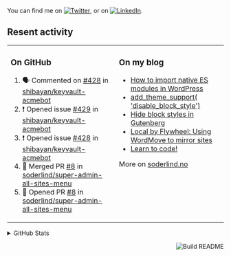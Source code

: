 

<!-- Actual text -->
You can find me on [![Twitter][1.2]][1], or on [![LinkedIn][2.2]][2].

<!-- Icons -->

[1.2]: http://i.imgur.com/wWzX9uB.png (twitter icon without padding)
[2.2]: https://raw.githubusercontent.com/MartinHeinz/MartinHeinz/master/linkedin-3-16.png (LinkedIn icon without padding)

<!-- Links to your social media accounts -->

[1]: https://twitter.com/soderlind
[2]: https://www.linkedin.com/in/soderlind/

## Resent activity

<table width="100%" border="0"><tr><td valign="top" width="49%">

### On GitHub

<!--START_SECTION:activity-->
1. 🗣 Commented on [#428](https://github.com/shibayan/keyvault-acmebot/issues/428) in [shibayan/keyvault-acmebot](https://github.com/shibayan/keyvault-acmebot)
2. ❗️ Opened issue [#429](https://github.com/shibayan/keyvault-acmebot/issues/429) in [shibayan/keyvault-acmebot](https://github.com/shibayan/keyvault-acmebot)
3. ❗️ Opened issue [#428](https://github.com/shibayan/keyvault-acmebot/issues/428) in [shibayan/keyvault-acmebot](https://github.com/shibayan/keyvault-acmebot)
4. 🎉 Merged PR [#8](https://github.com/soderlind/super-admin-all-sites-menu/pull/8) in [soderlind/super-admin-all-sites-menu](https://github.com/soderlind/super-admin-all-sites-menu)
5. 💪 Opened PR [#8](https://github.com/soderlind/super-admin-all-sites-menu/pull/8) in [soderlind/super-admin-all-sites-menu](https://github.com/soderlind/super-admin-all-sites-menu)
<!--END_SECTION:activity-->

</td><td valign="top" width="49%">

### On my blog

<!-- BLOG:START -->
- [How to import native ES modules in WordPress](https://soderlind.no/how-to-import-native-es-modules-in-wordpress/)
- [add_theme_support&lpar; &#39;disable_block_style&#39;&rpar;](https://soderlind.no/add-theme-support-disable-block-style/)
- [Hide block styles in Gutenberg](https://soderlind.no/hide-block-styles-in-gutenberg/)
- [Local by Flywheel: Using WordMove to mirror sites](https://soderlind.no/local-by-flywheel-using-wordmove-to-mirror-sites/)
- [Learn to code!](https://soderlind.no/learn-to-code/)
<!-- BLOG:END -->

More on [soderlind.no](https://soderlind.no/)
</td></tr></table>

<details>
  <summary>GitHub Stats</summary>

  <img align="left" alt="Soderlind's GitHub Stats" src="https://github-readme-stats-d1emiyjuh.vercel.app/api?username=soderlind&show_icons=true&hide_border=true&count_private=true" />
  <img align="left" alt="Soderlind's Languages Stats" src="https://github-readme-stats-d1emiyjuh.vercel.app/api/top-langs/?username=soderlind" />

</details>

<a href="https://github.com/soderlind/soderlind/actions"><img src="https://github.com/soderlind/soderlind/workflows/Build%20README/badge.svg" align="right" alt="Build README"></a>

